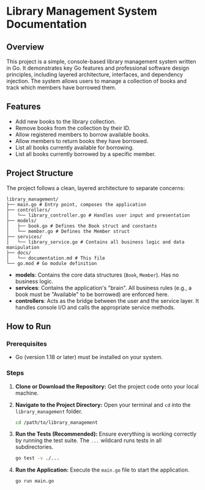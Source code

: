 # Library Management System Documentation

## Overview

This project is a simple, console-based library management system written in Go. It demonstrates key Go features and professional software design principles, including layered architecture, interfaces, and dependency injection. The system allows users to manage a collection of books and track which members have borrowed them.

## Features

-   Add new books to the library collection.
-   Remove books from the collection by their ID.
-   Allow registered members to borrow available books.
-   Allow members to return books they have borrowed.
-   List all books currently available for borrowing.
-   List all books currently borrowed by a specific member.

## Project Structure

The project follows a clean, layered architecture to separate concerns:
```
library_management/
├── main.go # Entry point, composes the application
├── controllers/
│   └── library_controller.go # Handles user input and presentation
├── models/
│   ├── book.go # Defines the Book struct and constants
│   └── member.go # Defines the Member struct
├── services/
│   └── library_service.go # Contains all business logic and data manipulation
├── docs/
│   └── documentation.md # This file
└── go.mod # Go module definition
```
-   **models**: Contains the core data structures (`Book`, `Member`). Has no business logic.
-   **services**: Contains the application's "brain". All business rules (e.g., a book must be "Available" to be borrowed) are enforced here.
-   **controllers**: Acts as the bridge between the user and the service layer. It handles console I/O and calls the appropriate service methods.

## How to Run

### Prerequisites

-   Go (version 1.18 or later) must be installed on your system.

### Steps

1.  **Clone or Download the Repository:**
    Get the project code onto your local machine.

2.  **Navigate to the Project Directory:**
    Open your terminal and `cd` into the `library_management` folder.
    ```bash
    cd /path/to/library_management
    ```

3.  **Run the Tests (Recommended):**
    Ensure everything is working correctly by running the test suite. The `...` wildcard runs tests in all subdirectories.
    ```bash
    go test -v ./...
    ```

4.  **Run the Application:**
    Execute the `main.go` file to start the application.
    ```bash
    go run main.go
    ```